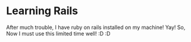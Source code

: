 # Learning Rails

After much trouble, I have ruby on rails installed on my machine! Yay! So, Now
I must use this limited time well! :D :D

